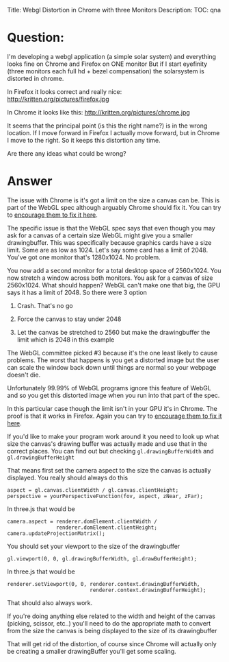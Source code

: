 Title: Webgl Distortion in Chrome with three Monitors
Description:
TOC: qna

# Question:

I'm developing a webgl application (a simple solar system) and everything looks fine on Chrome and Firefox on ONE monitor
But if I start eyefinity (three monitors each full hd + bezel compensation) the solarsystem is distorted in chrome. 

In Firefox it looks correct and really nice:
http://kritten.org/pictures/firefox.jpg

In Chrome it looks like this:
http://kritten.org/pictures/chrome.jpg

It seems that the principal point (is this the right name?) is in the wrong location.
If I move forward in Firefox I actually move forward, but in Chrome I move to the right. So it keeps this distortion any time.

Are there any ideas what could be wrong?



# Answer

The issue with Chrome is it's got a limit on the size a canvas can be. This is part of the WebGL spec although arguably Chrome should fix it. You can try to [encourage them to fix it here](https://code.google.com/p/chromium/issues/detail?id=445542).

The specific issue is that the WebGL spec says that even though you may ask for a canvas of a certain size WebGL might give you a smaller drawingbuffer. This was specifically because graphics cards have a size limit. Some are as low as 1024. Let's say some card has a limit of 2048. You've got one monitor that's 1280x1024. No problem. 

You now add a second monitor for a total desktop space of 2560x1024. You now stretch a window across both monitors. You ask for a canvas of size 2560x1024. What should happen? WebGL can't make one that big, the GPU says it has a limit of 2048. So there were 3 option

1.  Crash. That's no go

2.  Force the canvas to stay under 2048

3.  Let the canvas be stretched to 2560 but make the drawingbuffer the limit which is 2048 in this example

The WebGL committee picked #3 because it's the one least likely to cause problems. The worst that happens is you get a distorted image but the user can scale the window back down until things are normal so your webpage doesn't die.

Unfortunately 99.99% of WebGL programs ignore this feature of WebGL and so you get this distorted image when you run into that part of the spec.

In this particular case though the limit isn't in your GPU it's in Chrome. The proof is that it works in Firefox. Again you can try to [encourage them to fix it here](https://code.google.com/p/chromium/issues/detail?id=445542).

If you'd like to make your program work around it you need to look up what size the canvas's drawing buffer was actually made and use that in the correct places. You can find out but checking `gl.drawingBufferWidth` and `gl.drawingBufferHeight`

That means first set the camera aspect to the size the canvas is actually displayed. You really should always do this

    aspect = gl.canvas.clientWidth / gl.canvas.clientHeight;
    perspective = yourPerspectiveFunction(fov, aspect, zNear, zFar);

In three.js that would be

    camera.aspect = renderer.domElement.clientWidth /
                    renderer.domElement.clientHeight;
    camera.updateProjectionMatrix();

You should set your viewport to the size of the drawingbuffer

    gl.viewport(0, 0, gl.drawingBufferWidth, gl.drawBufferHeight);

In three.js that would be

    renderer.setViewport(0, 0, renderer.context.drawingBufferWidth,
                               renderer.context.drawingBufferHeight);

That should also always work. 

If you're doing anything else related to the width and height of the canvas (picking, scissor, etc..) you'll need to do the appropriate math to convert from the size the canvas is being displayed to the size of its drawingbuffer

That will get rid of the distortion, of course since Chrome will actually only be creating a smaller drawingBuffer you'll get some scaling. 
